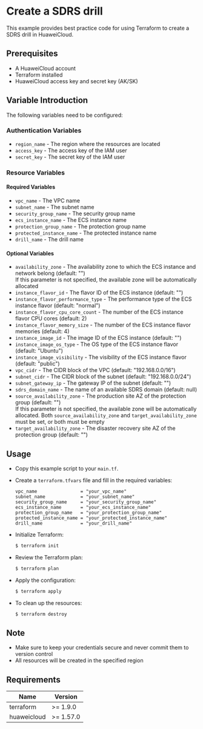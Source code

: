 # Create a SDRS drill

This example provides best practice code for using Terraform to create a SDRS drill in HuaweiCloud.

## Prerequisites

* A HuaweiCloud account
* Terraform installed
* HuaweiCloud access key and secret key (AK/SK)

## Variable Introduction

The following variables need to be configured:

### Authentication Variables

* `region_name` - The region where the resources are located
* `access_key`  - The access key of the IAM user
* `secret_key`  - The secret key of the IAM user

### Resource Variables

#### Required Variables

* `vpc_name` - The VPC name
* `subnet_name` - The subnet name
* `security_group_name` - The security group name
* `ecs_instance_name` - The ECS instance name
* `protection_group_name` - The protection group name
* `protected_instance_name` - The protected instance name
* `drill_name` - The drill name

#### Optional Variables

* `availability_zone` - The availability zone to which the ECS instance and network belong (default: "")  
  If this parameter is not specified, the available zone will be automatically allocated
* `instance_flavor_id` - The flavor ID of the ECS instance (default: "")
* `instance_flavor_performance_type` - The performance type of the ECS instance flavor (default: "normal")
* `instance_flavor_cpu_core_count` - The number of the ECS instance flavor CPU cores (default: 2)
* `instance_flavor_memory_size` - The number of the ECS instance flavor memories (default: 4)
* `instance_image_id` - The image ID of the ECS instance (default: "")
* `instance_image_os_type` - The OS type of the ECS instance flavor (default: "Ubuntu")
* `instance_image_visibility` - The visibility of the ECS instance flavor (default: "public")
* `vpc_cidr` - The CIDR block of the VPC (default: "192.168.0.0/16")
* `subnet_cidr` - The CIDR block of the subnet (default: "192.168.0.0/24")
* `subnet_gateway_ip` - The gateway IP of the subnet (default: "")
* `sdrs_domain_name` - The name of an available SDRS domain (default: null)
* `source_availability_zone` - The production site AZ of the protection group (default: "")  
  If this parameter is not specified, the available zone will be automatically allocated.
  Both `source_availability_zone` and `target_availability_zone` must be set, or both must be empty
* `target_availability_zone` - The disaster recovery site AZ of the protection group (default: "")

## Usage

* Copy this example script to your `main.tf`.

* Create a `terraform.tfvars` file and fill in the required variables:

  ```hcl
  vpc_name                = "your_vpc_name"
  subnet_name             = "your_subnet_name"
  security_group_name     = "your_security_group_name"
  ecs_instance_name       = "your_ecs_instance_name"
  protection_group_name   = "your_protection_group_name"
  protected_instance_name = "your_protected_instance_name"
  drill_name              = "your_drill_name"
  ```

* Initialize Terraform:

  ```bash
  $ terraform init
  ```

* Review the Terraform plan:

  ```bash
  $ terraform plan
  ```

* Apply the configuration:

  ```bash
  $ terraform apply
  ```

* To clean up the resources:

  ```bash
  $ terraform destroy
  ```

## Note

* Make sure to keep your credentials secure and never commit them to version control
* All resources will be created in the specified region

## Requirements

| Name | Version   |
| ---- |-----------|
| terraform | >= 1.9.0  |
| huaweicloud | >= 1.57.0 |
